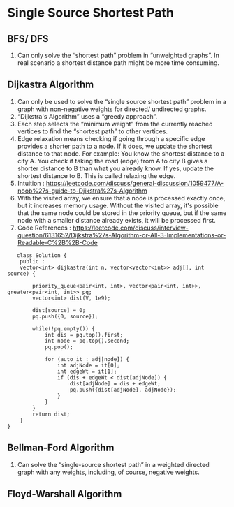 # Single Source Shortest Path

## BFS/ DFS

1. Can only solve the “shortest path” problem in “unweighted graphs”. In real scenario a shortest distance path might be more time consuming. 

## Dijkastra Algorithm

1. Can only be used to solve the “single source shortest path” problem in a graph with non-negative weights for directed/ undirected graphs.
2. “Dijkstra's Algorithm” uses a “greedy approach”.
3. Each step selects the “minimum weight” from the currently reached vertices to find the “shortest path” to other vertices.
4. Edge relaxation means checking if going through a specific edge provides a shorter path to a node. If it does, we update the shortest distance to that node. For example: You know the shortest distance to a city A. You check if taking the road (edge) from A to city B gives a shorter distance to B than what you already know. If yes, update the shortest distance to B. This is called relaxing the edge.
5. Intuition : https://leetcode.com/discuss/general-discussion/1059477/A-noob%27s-guide-to-Djikstra%27s-Algorithm
6. With the visited array, we ensure that a node is processed exactly once, but it increases memory usage. Without the visited array, it's possible that the same node could be stored in the priority queue, but if the same node with a smaller distance already exists, it will be processed first.
7. Code References : https://leetcode.com/discuss/interview-question/6131652/Dijkstra%27s-Algorithm-or-All-3-Implementations-or-Readable-C%2B%2B-Code

```
   class Solution {
    public : 
    vector<int> dijkastra(int n, vector<vector<int>> adj[], int source) {
        
        priority_queue<pair<int, int>, vector<pair<int, int>>, greater<pair<int, int>> pq;
        vector<int> dist(V, 1e9);
        
        dist[source] = 0;
        pq.push({0, source});
        
        while(!pq.empty()) {
            int dis = pq.top().first;
            int node = pq.top().second;
            pq.pop();
            
            for (auto it : adj[node]) {
                int adjNode = it[0];
                int edgeWt = it[1];
                if (dis + edgeWt < dist[adjNode]) {
                    dist[adjNode] = dis + edgeWt;
                    pq.push({dist[adjNode], adjNode});
                }
            }
        }
        return dist;
    }
}
```

## Bellman-Ford Algorithm

1. Can solve the “single-source shortest path” in a weighted directed graph with any weights, including, of course, negative weights.

## Floyd-Warshall Algorithm
